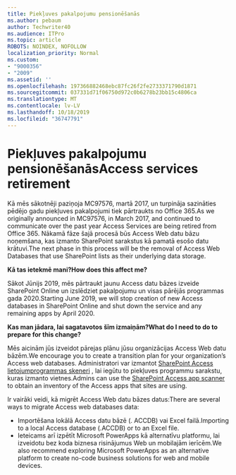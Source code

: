 ```yaml
---
title: Piekļuves pakalpojumu pensionēšanās
ms.author: pebaum
author: Techwriter40
ms.audience: ITPro
ms.topic: article
ROBOTS: NOINDEX, NOFOLLOW
localization_priority: Normal
ms.custom:
- "9000356"
- "2009"
ms.assetid: ''
ms.openlocfilehash: 197366882468ebc87fc26f2fe2733371790d1871
ms.sourcegitcommit: 037331d71f06750d972c0b6278b23bb15c4806ca
ms.translationtype: MT
ms.contentlocale: lv-LV
ms.lasthandoff: 10/18/2019
ms.locfileid: "36747791"
---
```

# <a name="access-services-retirement"></a><span data-ttu-id="7e8de-102">Piekļuves pakalpojumu pensionēšanās</span><span class="sxs-lookup"><span data-stu-id="7e8de-102">Access services retirement</span></span>

<span data-ttu-id="7e8de-103">Kā mēs sākotnēji paziņoja MC97576, martā 2017, un turpināja sazināties pēdējo gadu piekļuves pakalpojumi tiek pārtraukts no Office 365.</span><span class="sxs-lookup"><span data-stu-id="7e8de-103">As we originally announced in MC97576, in March 2017, and continued to communicate over the past year Access Services are being retired from Office 365.</span></span> <span data-ttu-id="7e8de-104">Nākamā fāze šajā procesā būs Access Web datu bāzu noņemšana, kas izmanto SharePoint sarakstus kā pamatā esošo datu krātuvi.</span><span class="sxs-lookup"><span data-stu-id="7e8de-104">The next phase in this process will be the removal of Access Web Databases that use SharePoint lists as their underlying data storage.</span></span>

<span data-ttu-id="7e8de-105">**Kā tas ietekmē mani?**</span><span class="sxs-lookup"><span data-stu-id="7e8de-105">**How does this affect me?**</span></span>

<span data-ttu-id="7e8de-106">Sākot Jūnijs 2019, mēs pārtraukt jaunu Access datu bāzes izveide SharePoint Online un izslēdziet pakalpojumu un visas pārējās programmas gada 2020.</span><span class="sxs-lookup"><span data-stu-id="7e8de-106">Starting June 2019, we will stop creation of new Access databases in SharePoint Online and shut down the service and any remaining apps by April 2020.</span></span>

<span data-ttu-id="7e8de-107">**Kas man jādara, lai sagatavotos šīm izmaiņām?**</span><span class="sxs-lookup"><span data-stu-id="7e8de-107">**What do I need to do to prepare for this change?**</span></span>

<span data-ttu-id="7e8de-108">Mēs aicinām jūs izveidot pārejas plānu jūsu organizācijas Access Web datu bāzēm.</span><span class="sxs-lookup"><span data-stu-id="7e8de-108">We encourage you to create a transition plan for your organization’s Access web databases.</span></span> <span data-ttu-id="7e8de-109">Administratori var izmantot [SharePoint Access lietojumprogrammas skeneri](https://github.com/SharePoint/PnP-Tools/tree/master/Solutions/SharePoint.AccessApp.Scanner) , lai iegūtu to piekļuves programmu sarakstu, kuras izmanto vietnes.</span><span class="sxs-lookup"><span data-stu-id="7e8de-109">Admins can use the [SharePoint Access app scanner](https://github.com/SharePoint/PnP-Tools/tree/master/Solutions/SharePoint.AccessApp.Scanner) to obtain an inventory of the Access apps that sites are using.</span></span>

<span data-ttu-id="7e8de-110">Ir vairāki veidi, kā migrēt Access Web datu bāzes datus:</span><span class="sxs-lookup"><span data-stu-id="7e8de-110">There are several ways to migrate Access web databases data:</span></span>

- <span data-ttu-id="7e8de-111">Importēšana lokālā Access datu bāzē (. ACCDB) vai Excel failā.</span><span class="sxs-lookup"><span data-stu-id="7e8de-111">Importing to a local Access database (.ACCDB) or to an Excel file.</span></span>
- <span data-ttu-id="7e8de-112">Ieteicams arī izpētīt Microsoft PowerApps kā alternatīvu platformu, lai izveidotu bez koda biznesa risinājumus Web un mobilajām ierīcēm.</span><span class="sxs-lookup"><span data-stu-id="7e8de-112">We also recommend exploring Microsoft PowerApps as an alternative platform to create no-code business solutions for web and mobile devices.</span></span>